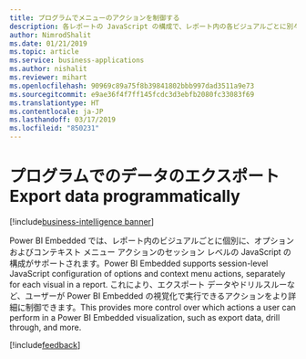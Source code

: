 ```yaml
---
title: プログラムでメニューのアクションを制御する
description: 各レポートの JavaScript の構成で、レポート内の各ビジュアルごとに別々に、セッション レベルでオプションおよびコンテキスト メニューのアクションを構成できます。
author: NimrodShalit
ms.date: 01/21/2019
ms.topic: article
ms.service: business-applications
ms.author: nishalit
ms.reviewer: mihart
ms.openlocfilehash: 90969c89a75f8b39841802bbb997dad3511a9e73
ms.sourcegitcommit: e9ae36f4f7ff145fcdc3d3ebfb2080fc33083f69
ms.translationtype: HT
ms.contentlocale: ja-JP
ms.lasthandoff: 03/17/2019
ms.locfileid: "850231"
---
```

# <a name="export-data-programmatically"></a><span data-ttu-id="3e022-103">プログラムでのデータのエクスポート</span><span class="sxs-lookup"><span data-stu-id="3e022-103">Export data programmatically</span></span> 
[!include[business-intelligence banner](../../includes/business-intelligence.md)]


<span data-ttu-id="3e022-104">Power BI Embedded では、レポート内のビジュアルごとに個別に、オプションおよびコンテキスト メニュー アクションのセッション レベルの JavaScript の構成がサポートされます。</span><span class="sxs-lookup"><span data-stu-id="3e022-104">Power BI Embedded supports session-level JavaScript configuration of options and context menu actions, separately for each visual in a report.</span></span> <span data-ttu-id="3e022-105">これにより、エクスポート データやドリルスルーなど、ユーザーが Power BI Embedded の視覚化で実行できるアクションをより詳細に制御できます。</span><span class="sxs-lookup"><span data-stu-id="3e022-105">This provides more control over which actions a user can perform in a Power BI Embedded visualization, such as export data, drill through, and more.</span></span>

[!include[feedback](../includes/service-feedback.md)]